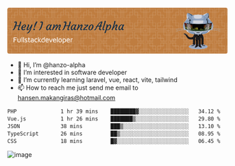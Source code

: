 ![Header](./github-header-image.png)

- 👋 Hi, I’m @hanzo-alpha
- 👀 I’m interested in software developer
- 🌱 I’m currently learning laravel, vue, react, vite, tailwind
- 📫 How to reach me just send me email to hansen.makangiras@hotmail.com 

<!---
hanzo-alpha/hanzo-alpha is a ✨ special ✨ repository because its `README.md` (this file) appears on your GitHub profile.
You can click the Preview link to take a look at your changes.
--->

<!--START_SECTION:waka-->

```txt
PHP              1 hr 39 mins    ████████▓░░░░░░░░░░░░░░░░   34.12 %
Vue.js           1 hr 26 mins    ███████▒░░░░░░░░░░░░░░░░░   29.80 %
JSON             38 mins         ███▒░░░░░░░░░░░░░░░░░░░░░   13.10 %
TypeScript       26 mins         ██▒░░░░░░░░░░░░░░░░░░░░░░   08.95 %
CSS              18 mins         █▓░░░░░░░░░░░░░░░░░░░░░░░   06.45 %
```

<!--END_SECTION:waka-->

![image](https://github.com/hanzo-alpha/hanzo-alpha/assets/111342797/c4bd2977-6123-4017-8652-6e166259b484)

